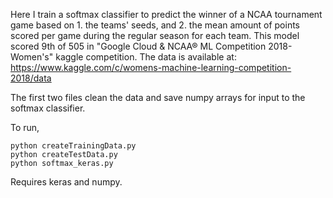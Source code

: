 Here I train a softmax classifier to predict the winner of a NCAA tournament game based on 1. the teams' seeds, and 2. the mean amount of points scored per game during the regular season for each team.  This model scored 9th of 505 in "Google Cloud & NCAA® ML Competition 2018-Women's" kaggle competition.  The data is available at: https://www.kaggle.com/c/womens-machine-learning-competition-2018/data

The first two files clean the data and save numpy arrays for input to the softmax classifier.

To run,
```
python createTrainingData.py
python createTestData.py
python softmax_keras.py 
```

Requires keras and numpy.
